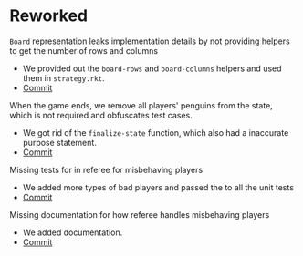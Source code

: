 # Reworked
`Board` representation leaks implementation details by not providing helpers to get the number of rows and columns
   - We provided out the `board-rows` and `board-columns` helpers and used them in `strategy.rkt`.
   - [Commit](https://github.ccs.neu.edu/CS4500-F20/kilgore/commit/33d3330aa472c1b3354246aa06c503dd2ae299c2)

When the game ends, we remove all players' penguins from the state, which is not required and obfuscates test cases.
  - We got rid of the `finalize-state` function, which also had a inaccurate purpose statement.
  - [Commit](https://github.ccs.neu.edu/CS4500-F20/kilgore/commit/951a5e03c24750becd5fd55ddbc326d5a3140c12)

Missing tests for in referee for misbehaving players
  - We added more types of bad players and passed the to all the unit tests
  - [Commit](https://github.ccs.neu.edu/CS4500-F20/kilgore/commit/6553c6d4c8066eedd3eb55ee4f4fbc52e80bfa29)

Missing documentation for how referee handles misbehaving players
  - We added documentation.
  - [Commit](https://github.ccs.neu.edu/CS4500-F20/kilgore/commit/9780176b9935693a4cfcf07473eebf9a4881f99a)